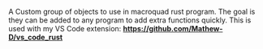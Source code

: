 A Custom group of objects to use in macroquad rust program.  The goal is they can be added to any program to add extra functions quickly. 
This is used with my VS Code extension: 
**https://github.com/Mathew-D/vs_code_rust**
